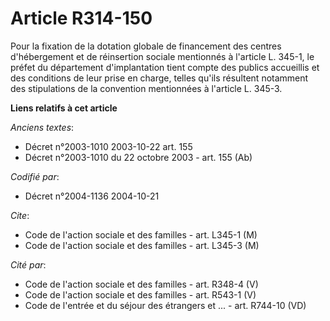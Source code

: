 # Article R314-150

Pour la fixation de la dotation globale de financement des centres d'hébergement et de réinsertion sociale mentionnés à
l'article L. 345-1, le préfet du département d'implantation tient compte des publics accueillis et des conditions de leur
prise en charge, telles qu'ils résultent notamment des stipulations de la convention mentionnées à l'article L. 345-3.

**Liens relatifs à cet article**

_Anciens textes_:

  - Décret n°2003-1010 2003-10-22 art. 155
  - Décret n°2003-1010 du 22 octobre 2003 - art. 155 (Ab)

_Codifié par_:

  - Décret n°2004-1136 2004-10-21

_Cite_:

  - Code de l'action sociale et des familles - art. L345-1 (M)
  - Code de l'action sociale et des familles - art. L345-3 (M)

_Cité par_:

  - Code de l'action sociale et des familles - art. R348-4 (V)
  - Code de l'action sociale et des familles - art. R543-1 (V)
  - Code de l'entrée et du séjour des étrangers et ... - art. R744-10 (VD)
